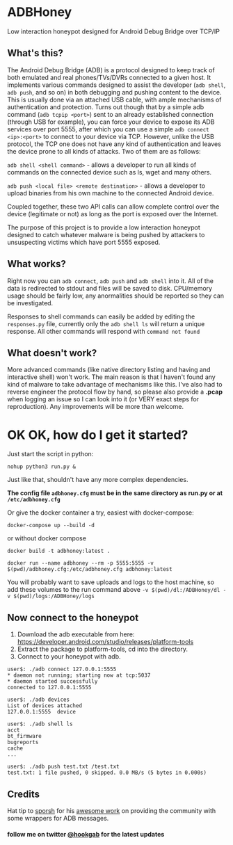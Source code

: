 # ADBHoney
Low interaction honeypot designed for Android Debug Bridge over TCP/IP

## What's this?
The Android Debug Bridge (ADB) is a protocol designed to keep track of both emulated and real phones/TVs/DVRs connected to a given host. It implements various commands designed to assist the developer (`adb shell`, `adb push`, and so on) in both debugging and pushing content to the device. This is usually done via an attached USB cable, with ample mechanisms of authentication and protection. Turns out though that by a simple adb command (`adb tcpip <port>`) sent to an already established connection (through USB for example), you can force your device to expose its ADB services over port 5555, after which you can use a simple `adb connect <ip>:<port>` to connect to your device via TCP. However, unlike the USB protocol, the TCP one does not have any kind of authentication and leaves the device prone to all kinds of attacks. Two of them are as follows:

`adb shell <shell command>` - allows a developer to run all kinds of commands on the connected device such as ls, wget and many others.

`adb push <local file> <remote destination>` - allows a developer to upload binaries from his own machine to the connected Android device.

Coupled together, these two API calls can allow complete control over the device (legitimate or not) as long as the port is exposed over the Internet.
  
The purpose of this project is to provide a low interaction honeypot designed to catch whatever malware is being pushed by attackers to unsuspecting victims which have port 5555 exposed.

## What works?
Right now you can `adb connect`, `adb push` and `adb shell` into it. All of the data is redirected to stdout and files will be saved to disk. CPU/memory usage should be fairly low, any anormalities should be reported so they can be investigated.

Responses to shell commands can easily be added by editing the `responses.py` file, currently only the `adb shell ls` will return a unique response. All other commands will respond with `command not found`

## What doesn't work?
More advanced commands (like native directory listing and having and interactive shell) won't work. The main reason is that I haven't found any kind of malware to take advantage of mechanisms like this. I've also had to reverse engineer the protocol flow by hand, so please also provide a **.pcap** when logging an issue so I can look into it (or VERY exact steps for reproduction). Any improvements will be more than welcome.

# OK OK, how do I get it started?
Just start the script in python:

`nohup python3 run.py &`

Just like that, shouldn't have any more complex dependencies.

**The config file `adbhoney.cfg` must be in the same directory as run.py or at `/etc/adbhoney.cfg`**

Or give the docker container a try, easiest with docker-compose:

`docker-compose up --build -d` 

or without docker compose

`docker build -t adbhoney:latest .`

`docker run --name adbhoney --rm -p 5555:5555 -v $(pwd)/adbhoney.cfg:/etc/adbhoney.cfg adbhoney:latest`

You will probably want to save uploads and logs to the host machine, so add these volumes to the run command above `-v $(pwd)/dl:/ADBHoney/dl -v $(pwd)/logs:/ADBHoney/logs`

## Now connect to the honeypot

1) Download the adb executable from here: https://developer.android.com/studio/releases/platform-tools
2) Extract the package to platform-tools, cd into the directory.
3) Connect to your honeypot with adb.
```
user$: ./adb connect 127.0.0.1:5555
* daemon not running; starting now at tcp:5037
* daemon started successfully
connected to 127.0.0.1:5555

user$: ./adb devices
List of devices attached
127.0.0.1:5555	device

user$: ./adb shell ls
acct
bt_firmware
bugreports
cache
...

user$: ./adb push test.txt /test.txt
test.txt: 1 file pushed, 0 skipped. 0.0 MB/s (5 bytes in 0.000s)
```

## Credits
Hat tip to [sporsh](https://github.com/sporsh) for his [awesome work](https://github.com/sporsh/twisted-adb/blob/master/adb/protocol.py) on providing the community with some wrappers for ADB messages.

#### follow me on twitter [@hookgab](https://twitter.com/hookgab) for the latest updates
